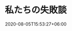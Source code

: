 ---
title:  "私たちの失敗談"
date:   2020-08-05T15:53:27+06:00
draft: false
description: "This is Occupation description"
weight: 4
advtitle2: "応募者へのメッセージ"
advtitle3: "MESSAGE"
mistake_description: "最後のメッセージとして、私たちの失敗体験談という、普通の採用サイトではなかなか取り扱わないことをお見せいたします。"
---